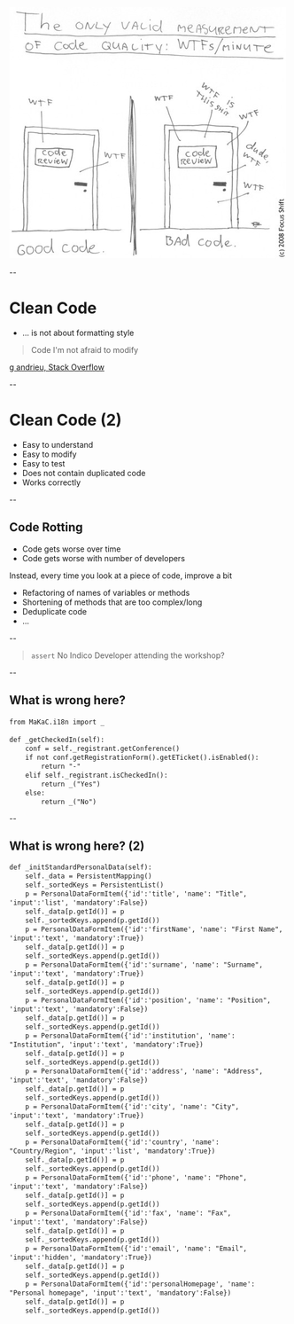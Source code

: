 ![The only valid measurement of code quality: WTFs/minute](resources/measuring_code_quality.jpg)

--

# Clean Code

* ... is not about formatting style

> Code I'm not afraid to modify

[g andrieu, Stack Overflow](https://stackoverflow.com/questions/954570/definition-of-clean-code)

--

# Clean Code (2)

* Easy to understand
* Easy to modify
* Easy to test
* Does not contain duplicated code
* Works correctly

--

## Code Rotting

* Code gets worse over time
* Code gets worse with number of developers <!-- .element: class="fragment" -->

Instead, every time you look at a piece of code, improve a bit

* Refactoring of names of variables or methods
* Shortening of methods that are too complex/long
* Deduplicate code 
* ...

--

> `assert` No Indico Developer attending the workshop?

--

## What is wrong here?

	from MaKaC.i18n import _

	def _getCheckedIn(self):
	    conf = self._registrant.getConference()
	    if not conf.getRegistrationForm().getETicket().isEnabled():
	        return "-"
	    elif self._registrant.isCheckedIn():
	        return _("Yes")
	    else:
	        return _("No")

--

## What is wrong here? (2)

	def _initStandardPersonalData(self):
	    self._data = PersistentMapping()
	    self._sortedKeys = PersistentList()
	    p = PersonalDataFormItem({'id':'title', 'name': "Title", 'input':'list', 'mandatory':False})
	    self._data[p.getId()] = p
	    self._sortedKeys.append(p.getId())
	    p = PersonalDataFormItem({'id':'firstName', 'name': "First Name", 'input':'text', 'mandatory':True})
	    self._data[p.getId()] = p
	    self._sortedKeys.append(p.getId())
	    p = PersonalDataFormItem({'id':'surname', 'name': "Surname", 'input':'text', 'mandatory':True})
	    self._data[p.getId()] = p
	    self._sortedKeys.append(p.getId())
	    p = PersonalDataFormItem({'id':'position', 'name': "Position", 'input':'text', 'mandatory':False})
	    self._data[p.getId()] = p
	    self._sortedKeys.append(p.getId())
	    p = PersonalDataFormItem({'id':'institution', 'name': "Institution", 'input':'text', 'mandatory':True})
	    self._data[p.getId()] = p
	    self._sortedKeys.append(p.getId())
	    p = PersonalDataFormItem({'id':'address', 'name': "Address", 'input':'text', 'mandatory':False})
	    self._data[p.getId()] = p
	    self._sortedKeys.append(p.getId())
	    p = PersonalDataFormItem({'id':'city', 'name': "City", 'input':'text', 'mandatory':True})
	    self._data[p.getId()] = p
	    self._sortedKeys.append(p.getId())
	    p = PersonalDataFormItem({'id':'country', 'name': "Country/Region", 'input':'list', 'mandatory':True})
	    self._data[p.getId()] = p
	    self._sortedKeys.append(p.getId())
	    p = PersonalDataFormItem({'id':'phone', 'name': "Phone", 'input':'text', 'mandatory':False})
	    self._data[p.getId()] = p
	    self._sortedKeys.append(p.getId())
	    p = PersonalDataFormItem({'id':'fax', 'name': "Fax", 'input':'text', 'mandatory':False})
	    self._data[p.getId()] = p
	    self._sortedKeys.append(p.getId())
	    p = PersonalDataFormItem({'id':'email', 'name': "Email", 'input':'hidden', 'mandatory':True})
	    self._data[p.getId()] = p
	    self._sortedKeys.append(p.getId())
	    p = PersonalDataFormItem({'id':'personalHomepage', 'name': "Personal homepage", 'input':'text', 'mandatory':False})
	    self._data[p.getId()] = p
	    self._sortedKeys.append(p.getId())

